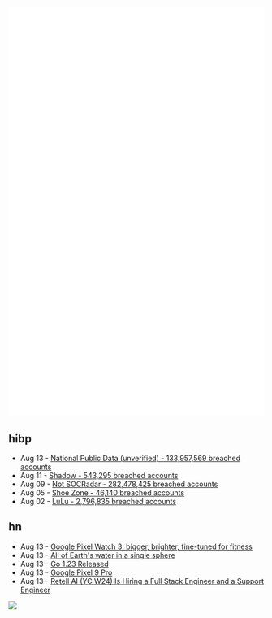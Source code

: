 ![Metrics](https://raw.githubusercontent.com/phixion/phixion/master/metrics.svg)

## hibp

<!--
for https://github.com/phixion/phixion/blob/main/.github/workflows/feeds.yml
-->
<!--START_SECTION:haveibeenpwnd-->
- Aug 13 - [National Public Data (unverified) - 133,957,569 breached accounts](https://haveibeenpwned.com/PwnedWebsites#NationalPublicData)
- Aug 11 - [Shadow - 543,295 breached accounts](https://haveibeenpwned.com/PwnedWebsites#Shadow)
- Aug 09 - [Not SOCRadar - 282,478,425 breached accounts](https://haveibeenpwned.com/PwnedWebsites#NotSOCRadar)
- Aug 05 - [Shoe Zone - 46,140 breached accounts](https://haveibeenpwned.com/PwnedWebsites#ShoeZone)
- Aug 02 - [LuLu - 2,796,835 breached accounts](https://haveibeenpwned.com/PwnedWebsites#LuLu)
<!--END_SECTION:haveibeenpwnd-->

## hn

<!--
for https://github.com/phixion/phixion/blob/main/.github/workflows/feeds.yml
-->
<!--START_SECTION:hn-->
- Aug 13 - [Google Pixel Watch 3: bigger, brighter, fine-tuned for fitness](https://blog.google/products/pixel/google-pixel-watch-3/)
- Aug 13 - [All of Earth's water in a single sphere](https://www.usgs.gov/media/images/all-earths-water-a-single-sphere)
- Aug 13 - [Go 1.23 Released](https://go.dev/doc/devel/release#go1.23.0)
- Aug 13 - [Google Pixel 9 Pro](https://store.google.com/us/product/pixel_9_pro?hl=en-US)
- Aug 13 - [Retell AI (YC W24) Is Hiring a Full Stack Engineer and a Support Engineer](https://news.ycombinator.com/item?id=41237200)
<!--END_SECTION:hn-->

<!--
for https://yhype.me
-->
![](https://hit.yhype.me/github/profile?user_id=13013670)
